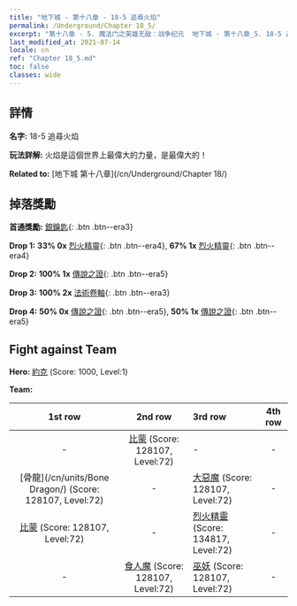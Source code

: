 ```yaml
---
title: "地下城 - 第十八章 - 18-5 追尋火焰"
permalink: /Underground/Chapter 18_5/
excerpt: "第十八章 - 5. 魔法门之英雄无敌：战争纪元  地下城 - 第十八章_5. 18-5 追尋火焰"
last_modified_at: 2021-07-14
locale: cn
ref: "Chapter 18_5.md"
toc: false
classes: wide
---
```


## 詳情

 **名字:** 18-5 追尋火焰

 **玩法詳解:**       火焰是這個世界上最偉大的力量，是最偉大的！

 **Related to:** [地下城 第十八章](/cn/Underground/Chapter 18/)

## 掉落獎勵

 **首通獎勵:** [銀鑰匙](/cn/Items/con_693/){: .btn .btn--era3}

 **Drop 1:** **33% 0x** [烈火精靈](/cn/Items/unt_231/){: .btn .btn--era4}, **67% 1x** [烈火精靈](/cn/Items/unt_231/){: .btn .btn--era4}

 **Drop 2:** **100% 1x** [傳說之證](/cn/Items/mat_74/){: .btn .btn--era5}

 **Drop 3:** **100% 2x** [法術卷軸](/cn/Items/con_694/){: .btn .btn--era3}

 **Drop 4:** **50% 0x** [傳說之證](/cn/Items/mat_67/){: .btn .btn--era5}, **50% 1x** [傳說之證](/cn/Items/mat_67/){: .btn .btn--era5}


## Fight against Team
 **Hero:** [約克](/cn/heroes/Yog/) (Score: 1000, Level:1)

 **Team:**


  | 1st row | 2nd row | 3rd row | 4th row |
  |:----:|:----:|:----|:----:|
  | - | [比蒙](/cn/units/Behemoth/) (Score: 128107, Level:72)  | - | - |
  | [骨龍](/cn/units/Bone Dragon/) (Score: 128107, Level:72)  | - | [大惡魔](/cn/units/Devil/) (Score: 128107, Level:72)  | - |
  | [比蒙](/cn/units/Behemoth/) (Score: 128107, Level:72)  | - | [烈火精靈](/cn/units/Efreeti/) (Score: 134817, Level:72)  | - |
  | - | [食人魔](/cn/units/Ogre/) (Score: 128107, Level:72)  | [巫妖](/cn/units/Lich/) (Score: 128107, Level:72)  | - |


